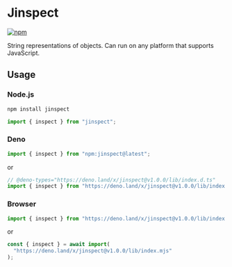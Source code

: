 # Jinspect

[![npm](https://img.shields.io/npm/v/jinspect?style=flat-square)](https://www.npmjs.com/package/jinspect)

String representations of objects. Can run on any platform that supports
JavaScript.

## Usage

### Node.js

```sh
npm install jinspect
```

```ts
import { inspect } from "jinspect";
```

### Deno

```ts
import { inspect } from "npm:jinspect@latest";
```

or

```ts
// @deno-types="https://deno.land/x/jinspect@v1.0.0/lib/index.d.ts"
import { inspect } from "https://deno.land/x/jinspect@v1.0.0/lib/index.mjs";
```

### Browser

```js
import { inspect } from "https://deno.land/x/jinspect@v1.0.0/lib/index.mjs";
```

or

```js
const { inspect } = await import(
  "https://deno.land/x/jinspect@v1.0.0/lib/index.mjs"
);
```

